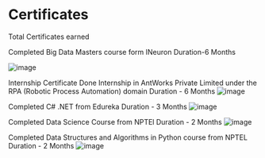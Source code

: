 # Certificates
Total Certificates earned

Completed Big Data Masters course form INeuron 
Duration-6 Months

![image](https://user-images.githubusercontent.com/36558484/152834578-00e43293-6479-4b16-b6d1-f323c947c949.png)

Internship Certificate
Done Internship in AntWorks Private Limited under the RPA (Robotic Process Automation) domain
Duration - 6 Months
![image](https://user-images.githubusercontent.com/36558484/152835382-e6f5c42d-1251-4a4c-83b2-12e9585410fa.png)


Completed C# .NET from Edureka
Duration - 3 Months
![image](https://user-images.githubusercontent.com/36558484/152834759-d7380870-b092-4a8a-acf6-d8f2888597a8.png)

Completed Data Science Course from NPTEl
Duration - 2 Months
![image](https://user-images.githubusercontent.com/36558484/152835689-18ab9633-89cc-494e-96f0-6339d2bce40b.png)


Completed Data Structures and Algorithms in Python course from NPTEL
Duration - 2 Months
![image](https://user-images.githubusercontent.com/36558484/152836210-d4e00c54-8143-4cd5-8e22-a444064a9942.png)


